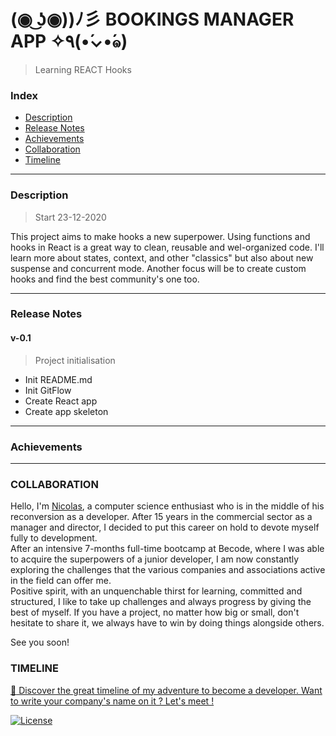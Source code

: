 # (◉ ͜ʖ◉))ﾉ彡 BOOKINGS MANAGER APP ✧٩(•́⌄•́๑)
>   Learning REACT Hooks

###  Index

-   [Description](#description)
-   [Release Notes](#release-notes)
-   [Achievements](#achievements)
-   [Collaboration](#collaboration)
-   [Timeline](#timeline)

---

### Description
> Start 23-12-2020

This project aims to make hooks a new superpower.
Using functions and hooks in React is a great way to clean, reusable and wel-organized code.
I'll learn more about states, context, and other "classics" but also about new suspense and concurrent mode.
Another focus will be to create custom hooks and find the best community's one too.

---

### Release Notes

####    v-0.1
>   Project initialisation

*   Init README.md
*   Init GitFlow
*   Create React app
*   Create app skeleton

---

### Achievements


---

### COLLABORATION

Hello, I'm [Nicolas](https://www.linkedin.com/in/nicolas-denoel/), a computer science enthusiast who is in the middle of his reconversion as a developer. After 15 years in the commercial sector as a manager and director, I decided to put this career on hold to devote myself fully to development.  
After an intensive 7-months full-time bootcamp at Becode, where I was able to acquire the superpowers of a junior developer, I am now constantly exploring the challenges that the various companies and associations active in the field can offer me.  
Positive spirit, with an unquenchable thirst for learning, committed and structured, I like to take up challenges and always progress by giving the best of myself.
If you have a project, no matter how big or small, don't hesitate to share it, we always have to win by doing things alongside others.

See you soon!

### TIMELINE
[:calendar: Discover the great timeline of my adventure to become a developer. Want to write your company's name on it ? Let's meet !](https://timelines.gitkraken.com/timeline/2e12cc334eb0406b84bf7a6339e666c4?range=2020-05-26_2020-06-27)

[![License](http://img.shields.io/:license-mit-blue.svg?style=flat-square)](http://badges.mit-license.org)







